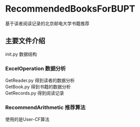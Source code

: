 # RecommendedBooksForBUPT
基于读者阅读记录的北京邮电大学书籍推荐
## 主要文件介绍
init.py 数据结构
### ExcelOperation 数据分析
GetReader.py 得到读者的数据分析  
GetBook.py 得到书籍的数据分析  
GetRecords.py 得到阅读记录  
### RecommendArithmetic 推荐算法
使用的是User-CF算法
